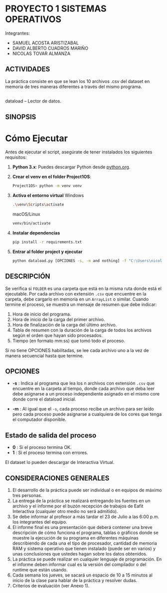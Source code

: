 # PROYECTO 1 SISTEMAS OPERATIVOS 

Integrantes:
- SAMUEL ACOSTA ARISTIZABAL
- DAVID ALBERTO CUADROS MARIÑO
- NICOLAS TOVAR ALMANZA

## ACTIVIDADES

La práctica consiste en que se lean los 10 archivos .csv del dataset en memoria de tres maneras diferentes a través del mismo programa.

## 
dataload – Lector de datos.

## SINOPSIS
# Cómo Ejecutar

Antes de ejecutar el script, asegúrate de tener instalados los siguientes requisitos:

1. **Python 3.x**: Puedes descargar Python desde [python.org](https://www.python.org/downloads/).
2. **Crear el venv en el folder Project1OS**:

   ```sh
   Project1OS> python -m venv venv

3. **Activa el entorno virtual**
   Windows

   ```sh
   .\venv\Scripts\activate
   ```
   macOS/Linux
   ```sh
   venv/bin/activate

5. **Instalar dependencias**
   ```sh
   pip install -r requirements.txt

7. **Entrar al folder project y ejecutar**
   ```sh
   python dataload.py [OPCIONES -s, -m and nothing] -f "C:\Users\nicolas\Desktop\Sistemas Operativos\Project1OS\datasets"


## DESCRIPCIÓN

Se verifica si `FOLDER` es una carpeta que está en la misma ruta donde está el ejecutable. Por cada archivo con extensión `.csv` que encuentre en la carpeta, debe cargarlo en memoria en un `ArrayList` o similar. Cuando termine el proceso, se muestra un mensaje de resumen que debe indicar:

1. Hora de inicio del programa.
2. Hora de inicio de la carga del primer archivo.
3. Hora de finalización de la carga del último archivo.
4. Tabla de resumen con la duración de la carga de todos los archivos según el orden que hayan sido procesados.
5. Tiempo (en formato mm:ss) que tomó todo el proceso.

Si no tiene OPCIONES habilitadas, se lee cada archivo uno a la vez de manera secuencial hasta que termine.

## OPCIONES 
- **-s** : Indica al programa que lea los n archivos con extensión `.csv` que encuentre en la carpeta al tiempo, donde cada archivo que deba leer debe asignarse a un proceso independiente asignado en el mismo core donde corre el dataload inicial.

- **-m** : Al igual que el `-s`, cada proceso recibe un archivo para ser leído pero cada proceso puede asignarse a cualquiera de los cores que tenga el computador disponible.

## Estado de salida del proceso
- **0** : Si el proceso termina OK.
- **1** : Si el proceso termina con errores.

El dataset lo pueden descargar de Interactiva Virtual.

## CONSIDERACIONES GENERALES

1. El desarrollo de la práctica puede ser individual o en equipos de máximo tres personas.
2. La entrega de la práctica se realizará entregando los fuentes en un archivo y el informe por el buzón recepción de trabajos de Eafit Interactiva (cualquier otro medio no será admitido).
3. Se debe informar al profesor a más tardar el 23 de Julio a las 6:00 p.m. los integrantes del equipo.
4. El informe final es una presentación que deberá contener una breve descripción de cómo funciona el programa, tablas o gráficos donde se muestre la ejecución de su programa en diferentes máquinas describiendo de cada una el tipo de procesador, cantidad de memoria RAM y sistema operativo que tienen instalado (puede ser en varios) y unas conclusiones que ustedes hagan sobre los datos obtenidos.
5. La práctica se puede realizar en cualquier lenguaje de programación. En el informe deben informar cual es la versión del compilador o del runtime que están usando.
6. Cada semana los jueves, se sacará un espacio de 10 a 15 minutos al inicio de la clase para hablar de la práctica y resolver dudas.
7. Criterios de evaluación (ver Anexo 1).
